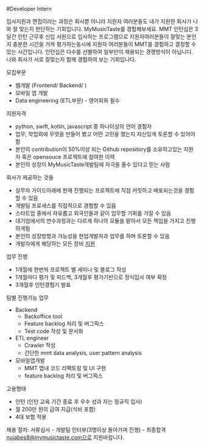 #Developer Intern

입사지원과 면접이라는 과정은 회사뿐 아니라 지원자 여러분들도 내가 지원한 회사가 나와 잘 맞는지 판단하는 기회입니다.
MyMusicTaste를 경험해보세요.
MMT 인턴십은 3달간 인턴 근무후 신입 사원으로 입사하는 프로그램으로 지원자여러분들이 잘맞는 분인지 충분한 시간을 거쳐 평가하는동시에 지원자 여러분들이 MMT를 경험하고 결정할 수 있는 시간입니다. 
인턴십은 다수를 선별하여 일부만이 채용되는 경쟁방식이 아닙니다. 나와 회사가 서로 잘맞는지 함께 경험하여 보는 기회입니다.

모집부문 
- 웹개발 (Frontend/ Backend/ )
- 모바일 앱 개발 
- Data engineering (ETL부문) - 영어회화 필수

지원자격
- python, swift, kotlin, javascript 중 하나이상의 언어 경험자
- 업무, 학업외에 무엇을 만들어 봤고 어떤 고민을 했는지 자신있게 토론할 수 있어야함
- 본인의 contribution이 50%이상 되는 Github repository를 소유하고있는 지원자 혹은 opensouce 프로젝트에 참여한 이력
- 본인의 성장이 MyMusicTaste개발팀에 자극을 줄수 있다고 믿는 사람

회사가 제공하는 것들
- 실무자 가이드아래에 현재 진행되는 프로젝트에 직접 커밋하고 배포되는것을 경험할 수 있음
- 개발팀 프로세스를 직접적으로 경험할 수 있음
- 스타트업 중에서 자유롭고 외국인들과 같이 업무할 기회를 가질 수 있음
- 대기업에서의 연수과정과는 다르게 하나의 모듈을 맡아서 모든 책임을 가지고 진행하게됨
- 본인의 성장방향과 가능성을 현업개발자과 업무를 하며 토론할 수 있음
- 개발자에게 해당하는 모든 장비 [지원](https://github.com/MyMusicTaste/recruit#개발-직군-기본-장비)

업무 진행
- 1개월에 한번씩 프로젝트 별 세미나 및 블로그 작성
- 1개월마다 평가 및 피드백, 3개월후 평가기반으로 정식입사 여부 확정
- 3개월후 인턴경험기 발표

팀별 진행가능 업무 
* Backend
  - Backoffice tool 
  - Feature backlog 처리 및 버그픽스
  - Test code 작성 및 문서화
* ETL engineer
  - Crawler 작성
  - 간단한 mmt data analysis, user pattern analysis
* 모바일앱개발 
  - MMT 앱내 코드 리팩토링 및 UI 구현  
  - feature backlog 처리 및 버그픽스

고용형태
- 인턴 (인턴 교육 기간 종료 후 우수 성과 자는 정규직 입사)
- 월 200만 원의 급여 지급(식비 포함) 
- 4대 보험 적용

채용 절차:
서류심사 - 개발팀 인터뷰(3명이상 돌아가며 진행) - 최종합격
nujabes8@mymusictaste.com으로 지원바랍니다.
